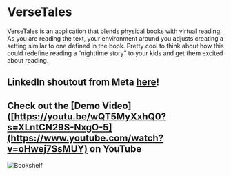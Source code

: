 # VerseTales

VerseTales is an application that blends physical books with virtual reading. As you are reading the text, your environment around you adjusts creating a setting similar to one defined in the book. Pretty cool to think about how this could redefine reading a “nighttime story” to your kids and get them excited about reading.

## LinkedIn shoutout from Meta [here](https://www.linkedin.com/posts/activity-7206727764010242051-0m-G?utm_source=share&utm_medium=member_desktop)!

## Check out the [Demo Video]([https://youtu.be/wQT5MyXxhQ0?s=XLntCN29S-NxgO-5](https://www.youtube.com/watch?v=oHwej7SsMUY) on YouTube

![Bookshelf](https://github.com/GabrielM33/VerseTales/assets/123421871/420ae7fa-61de-476c-b341-b3aa6ec3a425)
